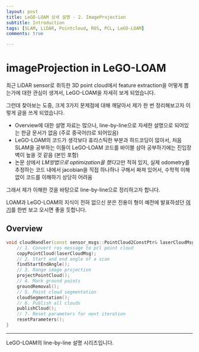 ```yaml
---
layout: post
title: LeGO-LOAM 상세 설명 - 2. ImageProjection
subtitle: Introduction
tags: [SLAM, LiDAR, Pointcloud, ROS, PCL, LeGO-LOAM]
comments: true

---
```


# imageProjection in LeGO-LOAM



최근 LiDAR sensor로 취득한 3D point cloud에서 feature extraction을 어떻게 뽑는가에 대한 관심이 생겨서, LeGO-LOAM을 자세히 보게 되었습니다.

그런데 찾아보는 도중, 크게 3가지 문제점에 대해 깨달아서 제가 한 번 정리해보고자 이렇게 글을 쓰게 되었습니다.

* Overview에 대한 설명 자료는 많으나, line-by-line으로 자세한 설명으로 되어있는 한글 문서가 없음 (주로 중국어(!)로 되어있음)
* LeGO-LOAM의 코드가 생각보다 휴리스틱한 부분과 하드코딩이 많아서, 처음 SLAM을 공부하는 이들이 LeGO-LOAM 코드를 바이블 삼아 공부하기에는 진입장벽이 높을 것 같음 (본인 포함)
* 논문 상에서 *LM방법으로 optimization을 했다*고만 적혀 있지, 실제 odometry를 추정하는 코드 내에서 jacobian을 직접 하나하나 구해서 짜져 있어서, 수학적 이해없이 코드를 이해하기 상당히 어려움

그래서 제가 이해한 것을 바탕으로 line-by-line으로 정리하고자 합니다.

LOAM과 LeGO-LOAM의 지식이 전혀 없으신 분은 진용이 형이 예전에 발표하셨던 [여기](https://www.youtube.com/watch?v=snPzNmcbCCQ&t=1589s)를 한번 보고 오시면 좋을 듯합니다.


## Overview

```c++
void cloudHandler(const sensor_msgs::PointCloud2ConstPtr& laserCloudMsg){
    // 1. Convert ros message to pcl point cloud
    copyPointCloud(laserCloudMsg);
    // 2. Start and end angle of a scan
    findStartEndAngle();
    // 3. Range image projection
    projectPointCloud();
    // 4. Mark ground points
    groundRemoval();
    // 5. Point cloud segmentation
    cloudSegmentation();
    // 6. Publish all clouds
    publishCloud();
    // 7. Reset parameters for next iteration
    resetParameters();
}

```

---

LeGO-LOAM의 line-by-line 설명 시리즈입니다.
